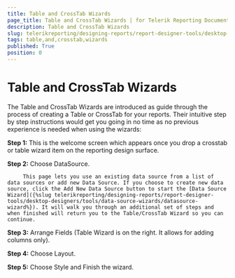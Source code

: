 ```yaml
---
title: Table and CrossTab Wizards
page_title: Table and CrossTab Wizards | for Telerik Reporting Documentation
description: Table and CrossTab Wizards
slug: telerikreporting/designing-reports/report-designer-tools/desktop-designers/tools/report-wizards/table-and-crosstab-wizards
tags: table,and,crosstab,wizards
published: True
position: 0
---
```


# Table and CrossTab Wizards

The Table and CrossTab Wizards are introduced as guide through the process of creating a Table or CrossTab for your reports. Their intuitive step by step instructions would get you going in no time as no previous experience is needed when using the wizards:

__Step 1:__ This is the welcome screen which appears once you drop a crosstab or table wizard item on the reporting design surface. 

__Step 2:__ Choose DataSource. 

         This page lets you use an existing data source from a list of data sources or add new Data Source. If you choose to create new data source, click the Add New Data Source button to start the [Data Source Wizard]({%slug telerikreporting/designing-reports/report-designer-tools/desktop-designers/tools/data-source-wizards/datasource-wizard%}). It will walk you through an additional set of steps and when finished will return you to the Table/CrossTab Wizard so you can continue. 

__Step 3:__ Arrange Fields (Table Wizard is on the right. It allows for adding columns only). 

__Step 4:__ Choose Layout. 

__Step 5:__ Choose Style and Finish the wizard.
